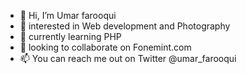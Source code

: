 - 👋 Hi, I’m Umar farooqui
- 👀 interested in Web development and Photography
- 🌱 currently learning PHP
- 💞️ looking to collaborate on Fonemint.com
- 📫 You can reach me out on Twitter @umar_farooqui

<!---
alifarooqui34/alifarooqui34 is a ✨ special ✨ repository because its `README.md` (this file) appears on your GitHub profile.
You can click the Preview link to take a look at your changes.
--->
